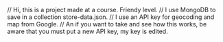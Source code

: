 // Hi, this is a project made at a course. Friendy level. 
// I use MongoDB to save in a collection store-data.json.
// I use an API key for geocoding and map from Google. 
// An if you want to take and see how this works, be aware that you must put a new API key, my key is edited. 
